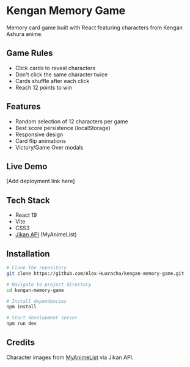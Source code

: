 # Kengan Memory Game

Memory card game built with React featuring characters from Kengan Ashura anime.

## Game Rules

- Click cards to reveal characters
- Don't click the same character twice
- Cards shuffle after each click
- Reach 12 points to win

## Features

- Random selection of 12 characters per game
- Best score persistence (localStorage)
- Responsive design
- Card flip animations
- Victory/Game Over modals

## Live Demo

[Add deployment link here]

## Tech Stack

- React 19
- Vite
- CSS3
- [Jikan API](https://jikan.moe/) (MyAnimeList)

## Installation

```bash
# Clone the repository
git clone https://github.com/Alex-Huaracha/kengan-memory-game.git

# Navigate to project directory
cd kengan-memory-game

# Install dependencies
npm install

# Start development server
npm run dev
```

## Credits

Character images from [MyAnimeList](https://myanimelist.net/) via Jikan API.
